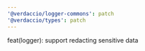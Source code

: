```yaml
---
'@verdaccio/logger-commons': patch
'@verdaccio/types': patch
---
```


feat(logger): support redacting sensitive data
